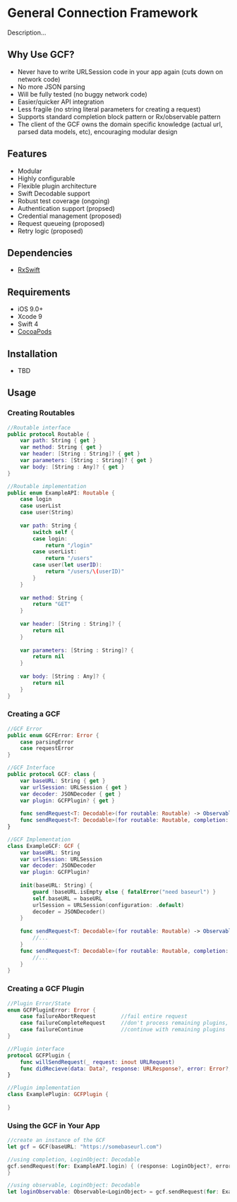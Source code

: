 # General Connection Framework

Description...

## Why Use GCF?

- Never have to write URLSession code in your app again (cuts down on network code)
- No more JSON parsing
- Will be fully tested (no buggy network code)
- Easier/quicker API integration
- Less fragile (no string literal parameters for creating a request)
- Supports standard completion block pattern or Rx/observable pattern
- The client of the GCF owns the domain specific knowledge (actual url, parsed data models, etc), encouraging modular design

## Features

- Modular
- Highly configurable
- Flexible plugin architecture
- Swift Decodable support
- Robust test coverage (ongoing)
- Authentication support (propsed)
- Credential management (proposed)
- Request queueing (proposed)
- Retry logic (proposed)

## Dependencies

- [RxSwift]

## Requirements

- iOS 9.0+
- Xcode 9
- Swift 4
- [CocoaPods]

## Installation

 - TBD

## Usage

### Creating Routables

```swift
//Routable interface
public protocol Routable {
    var path: String { get }
    var method: String { get }
    var header: [String : String]? { get }
    var parameters: [String : String]? { get }
    var body: [String : Any]? { get }
}
```
```swift
//Routable implementation
public enum ExampleAPI: Routable {
    case login
    case userList
    case user(String)
    
    var path: String {
        switch self {
        case login:
            return "/login"
        case userList:
            return "/users"
        case user(let userID):
            return "/users/\(userID)"
        }
    }
    
    var method: String {
        return "GET"
    }
    
    var header: [String : String]? {
        return nil
    }
    
    var parameters: [String : String]? {
        return nil
    }
    
    var body: [String : Any]? {
        return nil
    }
}
```

### Creating a GCF

```swift
//GCF Error
public enum GCFError: Error {
	case parsingError
	case requestError
}
```
```swift
//GCF Interface
public protocol GCF: class {
	var baseURL: String { get }
	var urlSession: URLSession { get }
	var decoder: JSONDecoder { get }
	var plugin: GCFPlugin? { get }
	
	func sendRequest<T: Decodable>(for routable: Routable) -> Observable<T>
	func sendRequest<T: Decodable>(for routable: Routable, completion: @escaping (T?, Error?) -> Void)
}
```
```swift
//GCF Implementation
class ExampleGCF: GCF {
    var baseURL: String
    var urlSession: URLSession
    var decoder: JSONDecoder
    var plugin: GCFPlugin?
    
    init(baseURL: String) {
        guard !baseURL.isEmpty else { fatalError("need baseurl") }
        self.baseURL = baseURL
		urlSession = URLSession(configuration: .default)
		decoder = JSONDecoder()
    }
    
    func sendRequest<T: Decodable>(for routable: Routable) -> Observable<T> {
        //...
    }
	func sendRequest<T: Decodable>(for routable: Routable, completion: @escaping (T?, Error?) -> Void) {
	    //...
    }
}
```

### Creating a GCF Plugin

```swift
//Plugin Error/State
enum GCFPluginError: Error {
	case failureAbortRequest		//fail entire request
	case failureCompleteRequest		//don't process remaining plugins, finish the request
	case failureContinue			//continue with remaining plugins
}
```
```swift
//Plugin interface
protocol GCFPlugin {
	func willSendRequest(_ request: inout URLRequest)
	func didRecieve(data: Data?, response: URLResponse?, error: Error?, forRequest request: inout URLRequest) throws
}
```
```swift
//Plugin implementation
class ExamplePlugin: GCFPlugin {
    
}
```

### Using the GCF in Your App

```swift
//create an instance of the GCF
let gcf = GCF(baseURL: "https://somebaseurl.com")
```
```swift
//using completion, LoginObject: Decodable
gcf.sendRequest(for: ExampleAPI.login) { (response: LoginObject?, error) in
}
```
```swift
//using observable, LoginObject: Decodable
let loginObservable: Observable<LoginObject> = gcf.sendRequest(for: ExampleAPI.login)
```


[RxSwift]: https://github.com/ReactiveX/RxSwift/
[CocoaPods]: https://github.com/CocoaPods/CocoaPods
